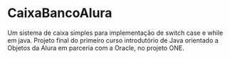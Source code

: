 # CaixaBancoAlura
Um sistema de caixa simples para implementação de switch case e while em java.
Projeto final do primeiro curso introdutório de Java orientado a Objetos da Alura em parceria com a Oracle, no projeto ONE. 
